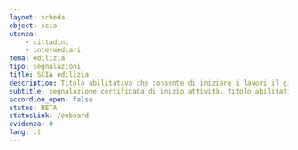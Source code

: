 ```yaml
---
layout: scheda
object: scia
utenza:
    - cittadini
    - intermediari
tema: edilizia
tipo: segnalazioni
title: SCIA edilizia
description: Titolo abilitativo che consente di iniziare i lavori il giorno stesso della presentazione al Comune di una dichiarazione con allegati tecnici
subtitle: segnalazione certificata di inizio attività, titolo abilitativo, pratica edilizia
accordion_open: false
status: BETA
statusLink: /onboard
evidenza: 0
lang: it
---
```

